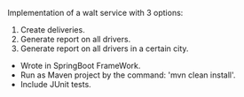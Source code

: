 Implementation of a walt service with 3 options:
1. Create deliveries.
2. Generate report on all drivers.
3. Generate report on all drivers in a certain city.

- Wrote in SpringBoot FrameWork.
- Run as Maven project by the command: 'mvn clean install'.
- Include JUnit tests.
